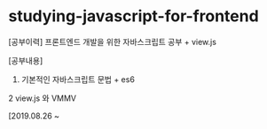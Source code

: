 # studying-javascript-for-frontend
[공부이력] 프론트엔드 개발을 위한 자바스크립트 공부 + view.js

[공부내용]

1. 기본적인 자바스크립트 문법 + es6 

2 view.js 와 VMMV

[2019.08.26 ~ 
